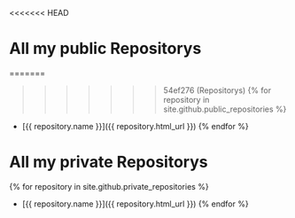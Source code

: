 <<<<<<< HEAD
# All my public Repositorys
=======
>>>>>>> 54ef276 (Repositorys)
{% for repository in site.github.public_repositories %}
  * [{{ repository.name }}]({{ repository.html_url }})
{% endfor %}
# All my private Repositorys
{% for repository in site.github.private_repositories %}
  * [{{ repository.name }}]({{ repository.html_url }})
{% endfor %}